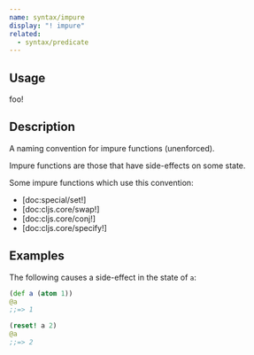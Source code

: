 ```yaml
---
name: syntax/impure
display: "! impure"
related:
  - syntax/predicate
---
```


## Usage
foo!


## Description

A naming convention for impure functions (unenforced).

Impure functions are those that have side-effects on some state.

Some impure functions which use this convention:

- [doc:special/set!]
- [doc:cljs.core/swap!]
- [doc:cljs.core/conj!]
- [doc:cljs.core/specify!]


## Examples

The following causes a side-effect in the state of `a`:

```clj
(def a (atom 1))
@a
;;=> 1

(reset! a 2)
@a
;;=> 2
```